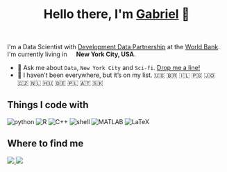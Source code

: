 <h1 align="center">
  Hello there, I'm <a href="https://g4brielvs.me" target="_blank">Gabriel</a> 👋
</h1>
<br>

I'm a Data Scientist with [Development Data Partnership](https://datapartnership.org) at the [World Bank](https://worldbank.org). I'm currently living in  <img src="https://image.flaticon.com/icons/svg/197/197484.svg" width="13"/> <b>New York City, USA</b>.</p>

- 💬  Ask me about `Data`, `New York City` and `Sci-fi`. [Drop me a line!](https://github.com/g4brielvs/g4brielvs/discussions)
- 🚀 I haven’t been everywhere, but it’s on my list. 🇺🇸 🇧🇷 🇮🇱 🇵🇸 🇯🇴 🇨🇿 🇳🇱 🇭🇺 🇩🇪 🇵🇱 🇦🇹 🇸🇰

## Things I code with

<a><img alt="python" src="https://img.shields.io/badge/-python-3776AB?style=flat-square&logo=Python&logoColor=white"></a>
<a><img alt="R" src="https://img.shields.io/badge/-R-276DC3?style=flat-square&logo=R&logoColor=white"></a>
<a><img alt="C++" src="https://img.shields.io/badge/-C%2B%2B-00599C?style=flat-square&logo=C%2B%2B&logoColor=white"></a>
<a><img alt="shell" src="https://img.shields.io/badge/-shell-5391FE?style=flat-square&logo=PowerShell&logoColor=white"></a>
<a><img alt="MATLAB" src="https://img.shields.io/badge/-MATLAB-0076A8?style=flat-square&logo=Mathworks&logoColor=white"></a>
<a><img alt="LaTeX" src="https://img.shields.io/badge/-LaTeX-008080?style=flat-square&logo=LaTeX&logoColor=white"></a>

## Where to find me

<a href="https://twitter.com/g4brielvs" target="_blank"><img src="https://img.shields.io/badge/-g4brielvs-1ca0f1?style=flat&labelColor=1ca0f1&logo=twitter&logoColor=white&link=https://twitter.com/g4brielvs">
</a>
<a href="https://www.linkedin.com/in/g4brielvs" target="_blank"><img src="https://img.shields.io/badge/-g4brielvs-blue?style=flat&logo=Linkedin&logoColor=white&link=https://www.linkedin.com/in/g4brielvs/">
</a>